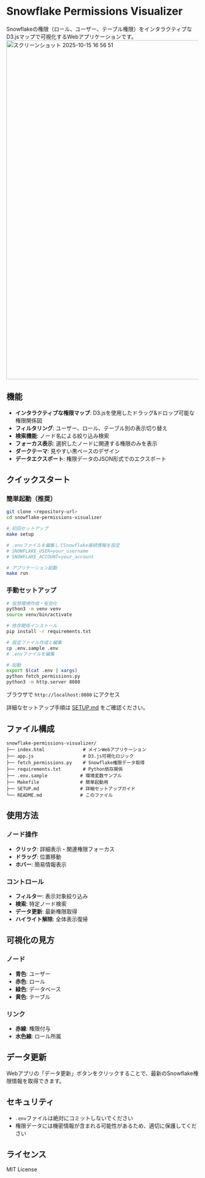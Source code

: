 # Snowflake Permissions Visualizer

Snowflakeの権限（ロール、ユーザー、テーブル権限）をインタラクティブなD3.jsマップで可視化するWebアプリケーションです。
<img width="1412" height="886" alt="スクリーンショット 2025-10-15 16 56 51" src="https://github.com/user-attachments/assets/dcdcf99a-7612-4454-a126-6ef345922741" />

## 機能

- **インタラクティブな権限マップ**: D3.jsを使用したドラッグ&ドロップ可能な権限関係図
- **フィルタリング**: ユーザー、ロール、テーブル別の表示切り替え
- **検索機能**: ノード名による絞り込み検索
- **フォーカス表示**: 選択したノードに関連する権限のみを表示
- **ダークテーマ**: 見やすい黒ベースのデザイン
- **データエクスポート**: 権限データのJSON形式でのエクスポート

## クイックスタート

### 簡単起動（推奨）
```bash
git clone <repository-url>
cd snowflake-permissions-visualizer

# 初回セットアップ
make setup

# .envファイルを編集してSnowflake接続情報を設定
# SNOWFLAKE_USER=your_username
# SNOWFLAKE_ACCOUNT=your_account

# アプリケーション起動
make run
```

### 手動セットアップ
```bash
# 仮想環境作成・有効化
python3 -m venv venv
source venv/bin/activate

# 依存関係インストール
pip install -r requirements.txt

# 設定ファイル作成と編集
cp .env.sample .env
# .envファイルを編集

# 起動
export $(cat .env | xargs)
python fetch_permissions.py
python3 -m http.server 8080
```

ブラウザで `http://localhost:8080` にアクセス

詳細なセットアップ手順は [SETUP.md](SETUP.md) をご確認ください。

## ファイル構成

```
snowflake-permissions-visualizer/
├── index.html              # メインWebアプリケーション
├── app.js                  # D3.js可視化ロジック
├── fetch_permissions.py    # Snowflake権限データ取得
├── requirements.txt        # Python依存関係
├── .env.sample            # 環境変数サンプル
├── Makefile               # 簡単起動用
├── SETUP.md               # 詳細セットアップガイド
└── README.md              # このファイル
```

## 使用方法

### ノード操作
- **クリック**: 詳細表示・関連権限フォーカス
- **ドラッグ**: 位置移動
- **ホバー**: 簡易情報表示

### コントロール
- **フィルター**: 表示対象絞り込み
- **検索**: 特定ノード検索
- **データ更新**: 最新権限取得
- **ハイライト解除**: 全体表示復帰

## 可視化の見方

### ノード
- **青色**: ユーザー
- **赤色**: ロール
- **緑色**: データベース
- **黄色**: テーブル

### リンク
- **赤線**: 権限付与
- **水色線**: ロール所属

## データ更新

Webアプリの「データ更新」ボタンをクリックすることで、最新のSnowflake権限情報を取得できます。

## セキュリティ

- `.env`ファイルは絶対にコミットしないでください
- 権限データには機密情報が含まれる可能性があるため、適切に保護してください

## ライセンス

MIT License
